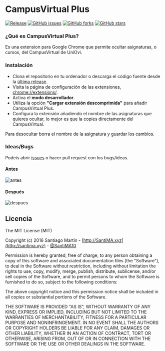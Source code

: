 # CampusVirtual Plus

[![Release](http://github-release-version.herokuapp.com/github/SantiMA10/CampusVirtualPlus/release.png)](https://github.com/SantiMA10/CampusVirtualPlus/releases)
[![GitHub issues](https://img.shields.io/github/issues/SantiMA10/CampusVirtualPlus.svg)](https://github.com/SantiMA10/CampusVirtualPlus/issues)
[![GitHub forks](https://img.shields.io/github/forks/SantiMA10/CampusVirtualPlus.svg)](https://github.com/SantiMA10/CampusVirtualPlus/network)
[![GitHub stars](https://img.shields.io/github/stars/SantiMA10/CampusVirtualPlus.svg)](https://github.com/SantiMA10/CampusVirtualPlus/stargazers)

### ¿Qué es CampusVirtual Plus?
Es una extension para Google Chrome que permite ocultar asignaturas, o cursos, del CampusVirtual de UniOvi.

### Instalación
 * Clona el repositorio en tu ordenador o descarga el código fuente desde la [última release](https://github.com/SantiMA10/CampusVirtualPlus/releases).
 * Visita la página de configuración de las extensiones, [chrome://extensions/](chrome://extensions/).
 * Activa el **modo desarrollador**.
 * Utiliza la opción **"Cargar extensión descomprimida"** para añadir CampusVirtual Plus.
 * Configura la extensión añadiendo el nombre de las asignaturas que quieres ocultar, lo mejor es que la copies directamente del CampusVirtual.

Para desocultar borra el nombre de la asignatura y guardar los cambios.
### Ideas/Bugs
Podeis abrir [issues](https://github.com/SantiMA10/CampusVirtualPlus/issues) o hacer pull request con los bugs/ideas.
#### Antes
![antes](https://cloud.githubusercontent.com/assets/7255298/16193179/ee3485be-36ed-11e6-89bc-72027a3f7bfd.png)

#### Después
![despues](https://cloud.githubusercontent.com/assets/7255298/16193180/ee5dfaf2-36ed-11e6-9ed4-dc7bcacafab6.png)

## Licencia

The MIT License (MIT)

Copyright (c) 2016 Santiago Martín - [http://SantiMA.xyz](http://santima.xyz) - [@SantiMA10](http://twitter.com)

Permission is hereby granted, free of charge, to any person obtaining a copy
of this software and associated documentation files (the "Software"), to deal
in the Software without restriction, including without limitation the rights
to use, copy, modify, merge, publish, distribute, sublicense, and/or sell
copies of the Software, and to permit persons to whom the Software is
furnished to do so, subject to the following conditions:

The above copyright notice and this permission notice shall be included in all
copies or substantial portions of the Software.

THE SOFTWARE IS PROVIDED "AS IS", WITHOUT WARRANTY OF ANY KIND, EXPRESS OR
IMPLIED, INCLUDING BUT NOT LIMITED TO THE WARRANTIES OF MERCHANTABILITY,
FITNESS FOR A PARTICULAR PURPOSE AND NONINFRINGEMENT. IN NO EVENT SHALL THE
AUTHORS OR COPYRIGHT HOLDERS BE LIABLE FOR ANY CLAIM, DAMAGES OR OTHER
LIABILITY, WHETHER IN AN ACTION OF CONTRACT, TORT OR OTHERWISE, ARISING FROM,
OUT OF OR IN CONNECTION WITH THE SOFTWARE OR THE USE OR OTHER DEALINGS IN THE
SOFTWARE.
